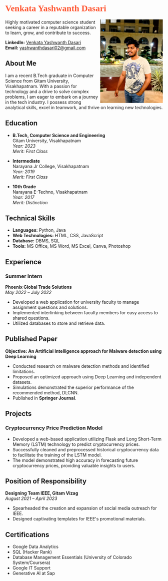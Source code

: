 # <span style="font-family:Papyrus; color:#FF5733;">Venkata Yashwanth Dasari</span>

<img src="Images/Yash.jpg" alt="Profile Banner" align="right" width="200"/>

Highly motivated computer science student seeking a career in a reputable organization to learn, grow, and contribute to success.

**LinkedIn:** [Venkata Yashwanth Dasari](https://www.linkedin.com/in/venkata-yashwanth-dasari)  
**Email:** yashwanthdasari02@gmail.com 

## About Me

I am a recent B.Tech graduate in Computer Science from Gitam University, Visakhapatnam. With a passion for technology and a drive to solve complex problems, I am eager to embark on a journey in the tech industry. I possess strong analytical skills, excel in teamwork, and thrive on learning new technologies.

## Education

- **B.Tech, Computer Science and Engineering**  
  Gitam University, Visakhapatnam  
  *Year: 2023*  
  *Merit: First Class*

- **Intermediate**  
  Narayana Jr College, Visakhapatnam  
  *Year: 2019*  
  *Merit: First Class*

- **10th Grade**  
  Narayana E-Techno, Visakhapatnam  
  *Year: 2017*  
  *Merit: Distinction*

## Technical Skills

- **Languages:** Python, Java
- **Web Technologies:** HTML, CSS, JavaScript
- **Database:** DBMS, SQL
- **Tools:** MS Office, MS Word, MS Excel, Canva, Photoshop

## Experience

### Summer Intern  
**Phoenix Global Trade Solutions**  
*May 2022 – July 2022*  

- Developed a web application for university faculty to manage assignment questions and solutions.
- Implemented interlinking between faculty members for easy access to shared questions.
- Utilized databases to store and retrieve data.

## Published Paper

**Objective: An Artificial Intelligence approach for Malware detection using Deep Learning**

- Conducted research on malware detection methods and identified limitations.
- Proposed an optimized approach using Deep Learning and independent datasets.
- Simulations demonstrated the superior performance of the recommended method, DLCNN.
- Published in **Springer Journal**.

## Projects

### Cryptocurrency Price Prediction Model

- Developed a web-based application utilizing Flask and Long Short-Term Memory (LSTM) technology to predict cryptocurrency prices.
- Successfully cleaned and preprocessed historical cryptocurrency data to facilitate the training of the LSTM model.
- The model demonstrated high accuracy in forecasting future cryptocurrency prices, providing valuable insights to users.

## Position of Responsibility

**Designing Team IEEE, Gitam Vizag**  
*August 2021 – April 2023*

- Spearheaded the creation and expansion of social media outreach for IEEE.
- Designed captivating templates for IEEE's promotional materials.

## Certifications

- Google Data Analytics
- SQL (Hacker Rank)
- Database Management Essentials (University of Colorado System/Coursera)
- Google IT Support
- Generative AI at Sap
